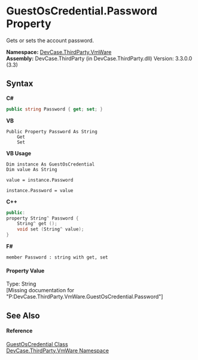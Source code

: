 # GuestOsCredential.Password Property 
 

Gets or sets the account password.

**Namespace:**&nbsp;<a href="N_DevCase_ThirdParty_VmWare">DevCase.ThirdParty.VmWare</a><br />**Assembly:**&nbsp;DevCase.ThirdParty (in DevCase.ThirdParty.dll) Version: 3.3.0.0 (3.3)

## Syntax

**C#**<br />
``` C#
public string Password { get; set; }
```

**VB**<br />
``` VB
Public Property Password As String
	Get
	Set
```

**VB Usage**<br />
``` VB Usage
Dim instance As GuestOsCredential
Dim value As String

value = instance.Password

instance.Password = value
```

**C++**<br />
``` C++
public:
property String^ Password {
	String^ get ();
	void set (String^ value);
}
```

**F#**<br />
``` F#
member Password : string with get, set

```


#### Property Value
Type: String<br />\[Missing <value> documentation for "P:DevCase.ThirdParty.VmWare.GuestOsCredential.Password"\]

## See Also


#### Reference
<a href="T_DevCase_ThirdParty_VmWare_GuestOsCredential">GuestOsCredential Class</a><br /><a href="N_DevCase_ThirdParty_VmWare">DevCase.ThirdParty.VmWare Namespace</a><br />